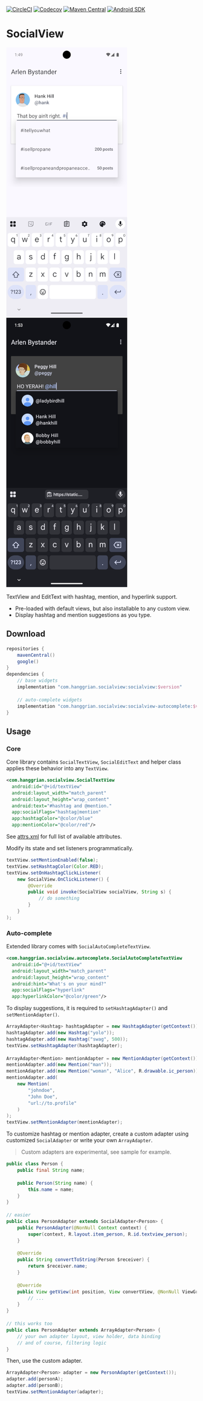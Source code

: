 [![CircleCI](https://img.shields.io/circleci/build/gh/hanggrian/socialview)](https://app.circleci.com/pipelines/github/hanggrian/socialview/)
[![Codecov](https://img.shields.io/codecov/c/gh/hanggrian/socialview)](https://app.codecov.io/gh/hanggrian/socialview/)
[![Maven Central](https://img.shields.io/maven-central/v/com.hanggrian.socialview/socialview)](https://search.maven.org/artifact/com.hanggrian.socialview/socialview/)
[![Android SDK](https://img.shields.io/badge/android-21%2B-34a853)](https://developer.android.com/tools/releases/platforms#5.0)

# SocialView

![Hashtag preview](https://github.com/hanggrian/socialview/raw/assets/preview_hashtag.png)
![Mention preview](https://github.com/hanggrian/socialview/raw/assets/preview_mention.png)

TextView and EditText with hashtag, mention, and hyperlink support.

- Pre-loaded with default views, but also installable to any custom view.
- Display hashtag and mention suggestions as you type.

## Download

```gradle
repositories {
    mavenCentral()
    google()
}
dependencies {
    // base widgets
    implementation "com.hanggrian.socialview:socialview:$version"

    // auto-complete widgets
    implementation "com.hanggrian.socialview:socialview-autocomplete:$version"
}
```

## Usage

### Core

Core library contains `SocialTextView`, `SocialEditText` and helper class
applies these behavior into any `TextView`.

```xml
<com.hanggrian.socialview.SocialTextView
  android:id="@+id/textView"
  android:layout_width="match_parent"
  android:layout_height="wrap_content"
  android:text="#hashtag and @mention."
  app:socialFlags="hashtag|mention"
  app:hashtagColor="@color/blue"
  app:mentionColor="@color/red"/>
```

See [attrs.xml](https://github.com/hanggrian/socialview/blob/master/socialview/res/values/attrs.xml)
for full list of available attributes.

Modify its state and set listeners programmatically.

```java
textView.setMentionEnabled(false);
textView.setHashtagColor(Color.RED);
textView.setOnHashtagClickListener(
    new SocialView.OnClickListener() {
        @Override
        public void invoke(SocialView socialView, String s) {
            // do something
        }
    }
);
```

### Auto-complete

Extended library comes with `SocialAutoCompleteTextView`.

```xml
<com.hanggrian.socialview.autocomplete.SocialAutoCompleteTextView
  android:id="@+id/textView"
  android:layout_width="match_parent"
  android:layout_height="wrap_content"
  android:hint="What's on your mind?"
  app:socialFlags="hyperlink"
  app:hyperlinkColor="@color/green"/>
```

To display suggestions, it is required to `setHashtagAdapter()`
and `setMentionAdapter()`.

```java
ArrayAdapter<Hashtag> hashtagAdapter = new HashtagAdapter(getContext());
hashtagAdapter.add(new Hashtag("yolo"));
hashtagAdapter.add(new Hashtag("swag", 500));
textView.setHashtagAdapter(hashtagAdapter);

ArrayAdapter<Mention> mentionAdapter = new MentionAdapter(getContext());
mentionAdapter.add(new Mention("man"));
mentionAdapter.add(new Mention("woman", "Alice", R.drawable.ic_person));
mentionAdapter.add(
    new Mention(
        "johndoe",
        "John Doe",
        "url://to.profile"
    )
);
textView.setMentionAdapter(mentionAdapter);
```

To customize hashtag or mention adapter, create a custom adapter using
customized `SocialAdapter` or write your own `ArrayAdapter`.

> Custom adapters are experimental, see sample for example.

```java
public class Person {
    public final String name;

    public Person(String name) {
        this.name = name;
    }
}

// easier
public class PersonAdapter extends SocialAdapter<Person> {
    public PersonAdapter(@NonNull Context context) {
        super(context, R.layout.item_person, R.id.textview_person);
    }

    @Override
    public String convertToString(Person $receiver) {
        return $receiver.name;
    }

    @Override
    public View getView(int position, View convertView, @NonNull ViewGroup parent) {
        // ...
    }
}

// this works too
public class PersonAdapter extends ArrayAdapter<Person> {
    // your own adapter layout, view holder, data binding
    // and of course, filtering logic
}
```

Then, use the custom adapter.

```java
ArrayAdapter<Person> adapter = new PersonAdapter(getContext());
adapter.add(personA);
adapter.add(personB);
textView.setMentionAdapter(adapter);
```
